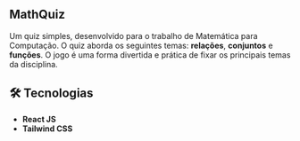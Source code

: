 ## MathQuiz
Um quiz simples, desenvolvido para o trabalho de Matemática para Computação. O quiz aborda os seguintes temas: **relações**, **conjuntos** e **funções**. O jogo é uma forma divertida e prática de fixar os principais temas da disciplina.

## 🛠 Tecnologias
- **React JS**
- **Tailwind CSS**